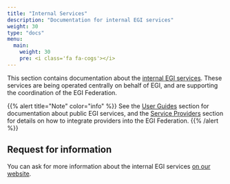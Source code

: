 ```yaml
---
title: "Internal Services"
description: "Documentation for internal EGI services"
weight: 30
type: "docs"
menu:
  main:
    weight: 30
    pre: <i class='fa fa-cogs'></i>
---
```


This section contains documentation about the
[internal EGI services](https://www.egi.eu/internal-services/).
These services are being operated centrally on behalf of EGI, and are
supporting the coordination of the EGI Federation.

{{% alert title="Note" color="info" %}} See the [User Guides](../users)
section for documentation about public EGI services, and the
[Service Providers](../providers) section for details on how to integrate
providers into the EGI Federation.
{{% /alert %}}

## Request for information

You can ask for more information about the internal EGI services
[on our website](https://www.egi.eu/more-information).

